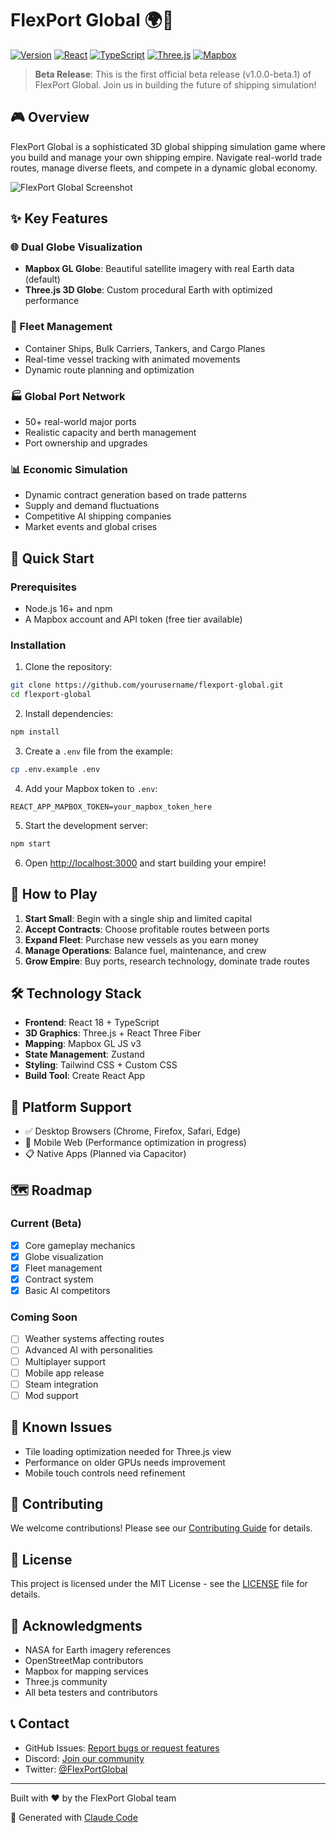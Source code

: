 # FlexPort Global 🌍🚢

[![Version](https://img.shields.io/badge/version-1.0.0--beta.1-blue.svg)](https://github.com/yourusername/flexport-global)
[![React](https://img.shields.io/badge/React-18.3.1-61dafb.svg)](https://reactjs.org/)
[![TypeScript](https://img.shields.io/badge/TypeScript-4.9.5-3178c6.svg)](https://www.typescriptlang.org/)
[![Three.js](https://img.shields.io/badge/Three.js-latest-black.svg)](https://threejs.org/)
[![Mapbox](https://img.shields.io/badge/Mapbox-3.8.0-4264fb.svg)](https://www.mapbox.com/)

> **Beta Release**: This is the first official beta release (v1.0.0-beta.1) of FlexPort Global. Join us in building the future of shipping simulation!

## 🎮 Overview

FlexPort Global is a sophisticated 3D global shipping simulation game where you build and manage your own shipping empire. Navigate real-world trade routes, manage diverse fleets, and compete in a dynamic global economy.

![FlexPort Global Screenshot](https://via.placeholder.com/800x400?text=FlexPort+Global+Beta)

## ✨ Key Features

### 🌐 Dual Globe Visualization
- **Mapbox GL Globe**: Beautiful satellite imagery with real Earth data (default)
- **Three.js 3D Globe**: Custom procedural Earth with optimized performance

### 🚢 Fleet Management
- Container Ships, Bulk Carriers, Tankers, and Cargo Planes
- Real-time vessel tracking with animated movements
- Dynamic route planning and optimization

### 🏭 Global Port Network
- 50+ real-world major ports
- Realistic capacity and berth management
- Port ownership and upgrades

### 📊 Economic Simulation
- Dynamic contract generation based on trade patterns
- Supply and demand fluctuations
- Competitive AI shipping companies
- Market events and global crises

## 🚀 Quick Start

### Prerequisites
- Node.js 16+ and npm
- A Mapbox account and API token (free tier available)

### Installation

1. Clone the repository:
```bash
git clone https://github.com/yourusername/flexport-global.git
cd flexport-global
```

2. Install dependencies:
```bash
npm install
```

3. Create a `.env` file from the example:
```bash
cp .env.example .env
```

4. Add your Mapbox token to `.env`:
```
REACT_APP_MAPBOX_TOKEN=your_mapbox_token_here
```

5. Start the development server:
```bash
npm start
```

6. Open [http://localhost:3000](http://localhost:3000) and start building your empire!

## 🎯 How to Play

1. **Start Small**: Begin with a single ship and limited capital
2. **Accept Contracts**: Choose profitable routes between ports
3. **Expand Fleet**: Purchase new vessels as you earn money
4. **Manage Operations**: Balance fuel, maintenance, and crew
5. **Grow Empire**: Buy ports, research technology, dominate trade routes

## 🛠️ Technology Stack

- **Frontend**: React 18 + TypeScript
- **3D Graphics**: Three.js + React Three Fiber
- **Mapping**: Mapbox GL JS v3
- **State Management**: Zustand
- **Styling**: Tailwind CSS + Custom CSS
- **Build Tool**: Create React App

## 📱 Platform Support

- ✅ Desktop Browsers (Chrome, Firefox, Safari, Edge)
- 🚧 Mobile Web (Performance optimization in progress)
- 📋 Native Apps (Planned via Capacitor)

## 🗺️ Roadmap

### Current (Beta)
- [x] Core gameplay mechanics
- [x] Globe visualization
- [x] Fleet management
- [x] Contract system
- [x] Basic AI competitors

### Coming Soon
- [ ] Weather systems affecting routes
- [ ] Advanced AI with personalities
- [ ] Multiplayer support
- [ ] Mobile app release
- [ ] Steam integration
- [ ] Mod support

## 🐛 Known Issues

- Tile loading optimization needed for Three.js view
- Performance on older GPUs needs improvement
- Mobile touch controls need refinement

## 🤝 Contributing

We welcome contributions! Please see our [Contributing Guide](CONTRIBUTING.md) for details.

## 📄 License

This project is licensed under the MIT License - see the [LICENSE](LICENSE) file for details.

## 🙏 Acknowledgments

- NASA for Earth imagery references
- OpenStreetMap contributors
- Mapbox for mapping services
- Three.js community
- All beta testers and contributors

## 📞 Contact

- GitHub Issues: [Report bugs or request features](https://github.com/yourusername/flexport-global/issues)
- Discord: [Join our community](https://discord.gg/flexportglobal)
- Twitter: [@FlexPortGlobal](https://twitter.com/flexportglobal)

---

Built with ❤️ by the FlexPort Global team

🤖 Generated with [Claude Code](https://claude.ai/code)